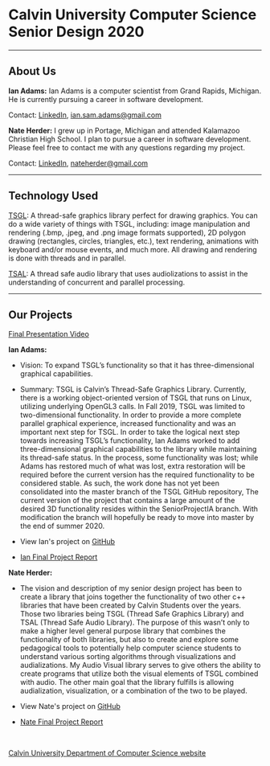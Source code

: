 # **Calvin University Computer Science Senior Design 2020**

***
## **About Us**

**Ian Adams:**
Ian Adams is a computer scientist from Grand Rapids, Michigan. He is currently pursuing a career in software development.

Contact: [LinkedIn](https://www.linkedin.com/in/ian-a-261b75a1/), [ian.sam.adams@gmail.com](mailto:ian.sam.adams@gmail.com) 

**Nate Herder:**
I grew up in Portage, Michigan and attended Kalamazoo Christian High School. I plan to pursue a career in software development.  Please feel free to contact me with any questions regarding my project.

Contact: [LinkedIn](https://www.linkedin.com/in/nathan-herder-3a361b150/), [nateherder@gmail.com](mailto:nateherder@gmail.com)

***
## **Technology Used**

[TSGL](https://github.com/Calvin-CS/TSGL): A thread-safe graphics library perfect for drawing graphics. You can do a wide variety of things with TSGL, including: image manipulation and rendering (.bmp, .jpeg, and .png image formats supported), 2D polygon drawing (rectangles, circles, triangles, etc.), text rendering, animations with keyboard and/or mouse events, and much more. All drawing and rendering is done with threads and in parallel.

[TSAL](https://github.com/Calvin-CS/TSAL): A thread safe audio library that uses audiolizations to assist in the understanding of concurrent and parallel processing.

***
## **Our Projects**

[Final Presentation Video](https://vimeo.com/416547623)

**Ian Adams:**
+ Vision: To expand TSGL’s functionality so that it has three-dimensional graphical capabilities.

+ Summary: TSGL is Calvin’s Thread-Safe Graphics Library. Currently, there is a working object-oriented version of TSGL that runs on Linux, utilizing underlying OpenGL3 calls. In Fall 2019, TSGL was limited to two-dimensional functionality. In order to provide a more complete parallel graphical experience, increased functionality and was an important next step for TSGL.
In order to take the logical next step towards increasing TSGL’s functionality, Ian Adams worked to add three-dimensional graphical capabilities to the library while maintaining its thread-safe status. In the process, some functionality was lost; while Adams has restored much of what was lost, extra restoration will be required before the current version has the required functionality to be considered stable.
As such, the work done has not yet been consolidated into the master branch of the TSGL GitHub repository, The current version of the project that contains a large amount of the desired 3D functionality resides within the SeniorProjectIA branch. With modification the branch will hopefully be ready to move into master by the end of summer 2020.

+ View Ian's project on [GitHub](https://github.com/Calvin-CS/TSGL/tree/SeniorProjectIA)
+ [Ian Final Project Report](https://cs-396-398-calvin-2020-ian-nate.github.io/website/Final_Report_IA_CS398.pdf)

**Nate Herder:**
+ The vision and description of my senior design project has been to create a library that joins together the functionality of two other c++ libraries that have been created by Calvin Students over the years. Those two libraries being TSGL (Thread Safe Graphics Library) and TSAL (Thread Safe Audio Library). The purpose of this wasn’t only to make a higher level general purpose library that combines the functionality of both libraries, but also to create and explore some pedagogical tools to potentially help computer science students to understand various sorting algorithms through visualizations and audializations.  My Audio Visual library serves to give others the ability to create programs that utilize both the visual elements of TSGL combined with audio. The other main goal that the library fulfills is allowing audialization, visualization, or a combination of the two to be played.

+ View Nate's project on [GitHub](https://github.com/CS-396-398-Calvin-2020-Ian-Nate/visualizations_audialization)
+ [Nate Final Project Report](https://cs-396-398-calvin-2020-ian-nate.github.io/website/Final_Report_NH_CS398.pdf)

&nbsp;

[Calvin University Department of Computer Science website](https://computing.calvin.edu)